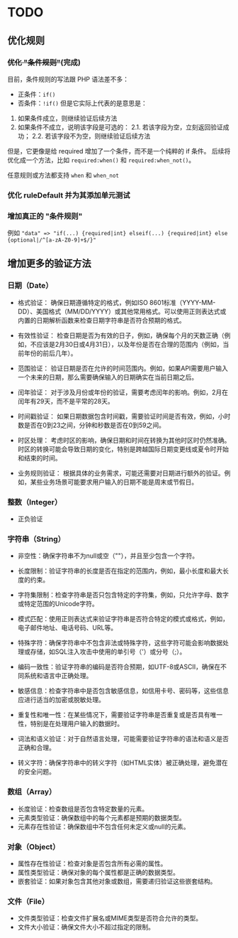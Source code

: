 # TODO

## 优化规则

### ~~优化 "条件规则"~~(完成)
目前，条件规则的写法跟 PHP 语法差不多：
- 正条件：`if()`
- 否条件：`!if()`
但是它实际上代表的是意思是：
1. 如果条件成立，则继续验证后续方法
2. 如果条件不成立，说明该字段是可选的：
  2.1. 若该字段为空，立刻返回验证成功；
  2.2. 若该字段不为空，则继续验证后续方法

但是，它更像是给 required 增加了一个条件，而不是一个纯粹的 if 条件。
后续将优化成一个方法，比如 `required:when()` 和 `required:when_not()`。

任意规则或方法都支持 `when` 和 `when_not`

### 优化 ruleDefault 并为其添加单元测试


### 增加真正的 "条件规则"

例如 `"data" => "if(...) {required|int} elseif(...) {required|int} else {optional|/^[a-zA-Z0-9]+$/}"`

## 增加更多的验证方法

### 日期（Date）

- 格式验证：
确保日期遵循特定的格式，例如ISO 8601标准（YYYY-MM-DD）、美国格式（MM/DD/YYYY）或其他常用格式。可以使用正则表达式或内置的日期解析函数来检查日期字符串是否符合预期的格式。

- 有效性验证：
检查日期是否为有效的日子，例如，确保每个月的天数正确（例如，不应该是2月30日或4月31日），以及年份是否在合理的范围内（例如，当前年份的前后几年）。

- 范围验证：
验证日期是否在允许的时间范围内。例如，如果API需要用户输入一个未来的日期，那么需要确保输入的日期确实在当前日期之后。

- 闰年验证：
对于涉及月份或年份的验证，需要考虑闰年的影响。例如，2月在闰年有29天，而不是平常的28天。

- 时间戳验证：
如果日期数据包含时间戳，需要验证时间是否有效，例如，小时数是否在0到23之间，分钟和秒数是否在0到59之间。

- 时区处理：
考虑时区的影响，确保日期和时间在转换为其他时区时仍然准确。时区的转换可能会导致日期的变化，特别是跨越国际日期变更线或夏令时开始和结束的时间。

- 业务规则验证：
根据具体的业务需求，可能还需要对日期进行额外的验证。例如，某些业务场景可能要求用户输入的日期不能是周末或节假日。

### 整数（Integer）

- 正负验证

### 字符串（String）

- 非空性：确保字符串不为null或空（""），并且至少包含一个字符。

- 长度限制：验证字符串的长度是否在指定的范围内，例如，最小长度和最大长度的约束。

- 字符集限制：检查字符串是否只包含特定的字符集，例如，只允许字母、数字或特定范围的Unicode字符。

- 模式匹配：使用正则表达式来验证字符串是否符合特定的模式或格式，例如，电子邮件地址、电话号码、URL等。

- 特殊字符：确保字符串中不包含非法或特殊字符，这些字符可能会影响数据处理或存储，如SQL注入攻击中使用的单引号（'）或分号（;）。

- 编码一致性：验证字符串的编码是否符合预期，如UTF-8或ASCII，确保在不同系统和语言中正确处理。

- 敏感信息：检查字符串中是否包含敏感信息，如信用卡号、密码等，这些信息应进行适当的加密或脱敏处理。

- 重复性和唯一性：在某些情况下，需要验证字符串是否重复或是否具有唯一性，特别是在处理用户输入的数据时。

- 词法和语义验证：对于自然语言处理，可能需要验证字符串的语法和语义是否正确和合理。

- 转义字符：确保字符串中的转义字符（如HTML实体）被正确处理，避免潜在的安全问题。

### 数组（Array）

- 长度验证：检查数组是否包含特定数量的元素。
- 元素类型验证：确保数组中的每个元素都是预期的数据类型。
- 元素存在性验证：确保数组中不包含任何未定义或null的元素。

### 对象（Object）

- 属性存在性验证：检查对象是否包含所有必需的属性。
- 属性类型验证：确保对象的每个属性都是正确的数据类型。
- 嵌套验证：如果对象包含其他对象或数组，需要递归验证这些嵌套结构。

### 文件（File）

- 文件类型验证：检查文件扩展名或MIME类型是否符合允许的类型。
- 文件大小验证：确保文件大小不超过指定的限制。